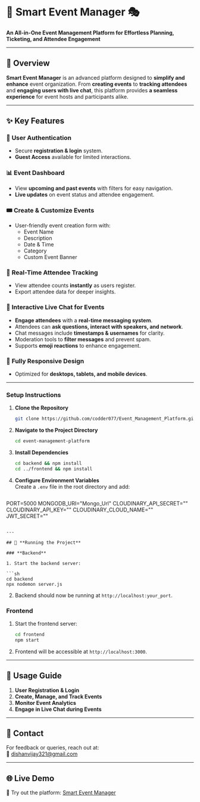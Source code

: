 # 🚀 **Smart Event Manager** 🎭

**An All-in-One Event Management Platform for Effortless Planning, Ticketing, and Attendee Engagement**

---

## 🌟 **Overview**

**Smart Event Manager** is an advanced platform designed to **simplify and enhance** event organization. From **creating events** to **tracking attendees** and **engaging users with live chat**, this platform provides **a seamless experience** for event hosts and participants alike.

---

## ✨ **Key Features**

### 🔑 **User Authentication**

- Secure **registration & login** system.
- **Guest Access** available for limited interactions.

### 📊 **Event Dashboard**

- View **upcoming and past events** with filters for easy navigation.
- **Live updates** on event status and attendee engagement.

### 🎟️ **Create & Customize Events**

- User-friendly event creation form with:
  - Event Name
  - Description
  - Date & Time
  - Category
  - Custom Event Banner

### 👥 **Real-Time Attendee Tracking**

- View attendee counts **instantly** as users register.
- Export attendee data for deeper insights.

### 💬 **Interactive Live Chat for Events**

- **Engage attendees** with a **real-time messaging system**.
- Attendees can **ask questions, interact with speakers, and network**.
- Chat messages include **timestamps & usernames** for clarity.
- Moderation tools to **filter messages** and prevent spam.
- Supports **emoji reactions** to enhance engagement.

### 📱 **Fully Responsive Design**

- Optimized for **desktops, tablets, and mobile devices**.

---


### **Setup Instructions**

1. **Clone the Repository**

   ```sh
   git clone https://github.com/codder077/Event_Management_Platform.git
   ```

2. **Navigate to the Project Directory**

   ```sh
   cd event-management-platform
   ```

3. **Install Dependencies**

   ```sh
   cd backend && npm install
   cd ../frontend && npm install
   ```

4. **Configure Environment Variables**\
   Create a `.env` file in the root directory and add:

   ```plaintext
  PORT=5000
  MONGODB_URI="Mongo_Url"
  CLOUDINARY_API_SECRET=""
  CLOUDINARY_API_KEY=""
  CLOUDINARY_CLOUD_NAME=""
  JWT_SECRET=""

   ```

---

## 🚀 **Running the Project**

### **Backend**

1. Start the backend server:

   ```sh
   cd backend
   npx nodemon server.js
   ```

2. Backend should now be running at `http://localhost:your_port`.

### **Frontend**

1. Start the frontend server:

   ```sh
   cd frontend
   npm start
   ```

2. Frontend will be accessible at `http://localhost:3000`.

---

## 🎯 **Usage Guide**

1. **User Registration & Login**
2. **Create, Manage, and Track Events**
3. **Monitor Event Analytics**
4. **Engage in Live Chat during Events**

---

## 📩 **Contact**

For feedback or queries, reach out at:\
📧 [dishanvijay321@gmail.com](mailto\:dishanvijay321@gmail.com)

---

## 🌐 **Live Demo**

🎉 Try out the platform: [Smart Event Manager](https://event-management-platform-three-tan.vercel.app)


